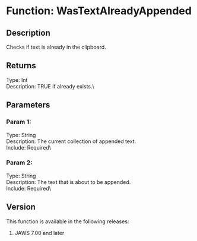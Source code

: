 # Function: WasTextAlreadyAppended

## Description

Checks if text is already in the clipboard.

## Returns

Type: Int\
Description: TRUE if already exists.\

## Parameters

### Param 1:

Type: String\
Description: The current collection of appended text.\
Include: Required\

### Param 2:

Type: String\
Description: The text that is about to be appended.\
Include: Required\

## Version

This function is available in the following releases:

1.  JAWS 7.00 and later
